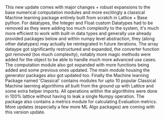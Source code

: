 This new update comes with major changes + robust expansions to the base numerical computation modules and more excitingly a classical Machine learning package entirely built from scratch in Lattice + Base python.
For datatypes, the Integer and Float custom Datatypes had to be removed as they were adding too much complexity to the system, it's much more efficient to work with built-in data types and generally use already provided packages below and within numpy level abstraction, they (along other datatypes) may actually be reintegrated in future iterations.
The array dataype got significantly restructured and expanded, the converter function got removed (too much complexity), notably more magic methods were added for the object to be able to handle much more advanced use cases.
The computation module also got expanded with more functions being added and some previous ones updated. The main module housing the generator packages also got updated too.
Finally the Machine learning Package named 'Classical' contains modules for upto 10 popular Classical Machine laerning algorithims all built from the ground up with Lattice and some extra helper imports. All operations witihin the algorithims were done in 100% lattice without having to leak a single Numpy operation. The package also contains a metrics module for calculating Evaluation metrics.
More updates (especially a few more ML Algo packages) are coming with this version update.